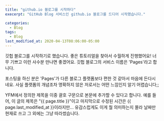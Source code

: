 ```yaml
---
title: "github.io 블로그를 시작하다"
execerpt: "GitHub Blog 서비스인 github.io 블로그를 드디어 시작했습니다."

categories:
  - Blog
tags:
  - Blog
last_modified_at: 2020-04-13T08:06:00-05:00
---
```


깃헙 블로그를 시작하기로 했습니다.
좋은 튜토리얼을 찾아서 수월하게 진행했어요!
너무 기쁘고 이런 사수분 만나면 좋겠어요.
깃헙 블로그의 서비스 이름은 'Pages'라고 합니다.

포스팅을 하신 분은 'Pages'가 다른 블로그 플랫폼보다 편한 것 같아서 마음에 든다시네요.
사실 플랫폼의 개념조차 명확하지 않은 저로서는 어떤 느낌인지 알기 어렵습니다;;

YFM에서 정의한 제목을 이중 괄호 구문으로 본문에 추가할 수 있다고 합니다.
예를 들어, 이 글의 제목은 "{{ page.title }}"이고
마지막으로 수정된 시간은 {{ page.last_modified_at }}이라지만... 유감스럽게도 이게 뭘 의미하는지 몰라 날짜만 현재로 쓰고 그 외에는 그냥 따라썼습니다.